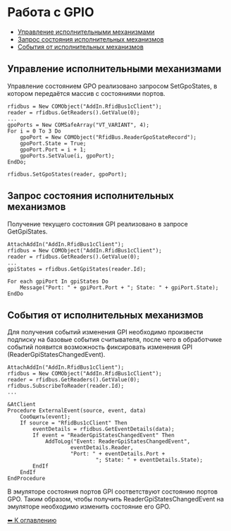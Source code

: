 Работа с GPIO
=============

* [Управление исполнительными механизмами](#SetReaderGpoStates)
* [Запрос состояния исполнительных механизмов](#GetReaderGpiStates)
* [События от исполнительных механизмов](#ReaderGpiStatesChangedEvent)


<a name="SetReaderGpoStates"></a>Управление исполнительными механизмами
--------------------------------------
Управление состоянием GPO реализовано запросом SetGpoStates, в котором передаётся массив с состояниями портов.

```delphi
rfidbus = New COMObject("AddIn.RfidBus1cClient");
reader = rfidbus.GetReaders().GetValue(0);
...
gpoPorts = New COMSafeArray("VT_VARIANT", 4);
For i = 0 To 3 Do
    gpoPort = New COMObject("RfidBus.ReaderGpoStateRecord");
    gpoPort.State = True;
    gpoPort.Port = i + 1;
    gpoPorts.SetValue(i, gpoPort);
EndDo;
	
rfidbus.SetGpoStates(reader, gpoPort);
```

<a name="GetReaderGpiStates"></name>Запрос состояния исполнительных механизмов
------------------------------------------

Получение текущего состояния GPI реализовано в запросе GetGpiStates.

```delphi
AttachAddIn("AddIn.RfidBus1cClient");
rfidbus = New COMObject("AddIn.RfidBus1cClient");
reader = rfidbus.GetReaders().GetValue(0);
...
gpiStates = rfidbus.GetGpiStates(reader.Id);

For each gpiPort In gpiStates Do
    Message("Port: " + gpiPort.Port + "; State: " + gpiPort.State);
EndDo
```

<a name="ReaderGpiStatesChangedEvent"></a>События от исполнительных механизмов
------------------------------------

Для получения событий изменения GPI необходимо произвести подписку на базовые события
считывателя, после чего в обработчике событий появится возможность фиксировать изменения
GPI (ReaderGpiStatesChangedEvent).

```delphi
AttachAddIn("AddIn.RfidBus1cClient");
rfidbus = New COMObject("AddIn.RfidBus1cClient");
reader = rfidbus.GetReaders().GetValue(0);
rfidbus.SubscribeToReader(reader.Id);
...

&AtClient
Procedure ExternalEvent(source, event, data)
	Сообщить(event);
	If source = "RfidBus1cClient" Then
		eventDetails = rfidbus.GetEventDetails(data);
		If event = "ReaderGpiStatesChangedEvent" Then
			AddToLog("Event: ReaderGpiStatesChangedEvent",
					eventDetails.Reader,
					"Port: " + eventDetails.Port +
							"; State: " + eventDetails.State);
		EndIf
	EndIf
EndProcedure
```

В эмуляторе состояния портов GPI соответствуют состоянию портов GPO. Таким образом, чтобы
получить ReaderGpiStatesChangedEvent на эмуляторе необходимо изменить состояние его GPO.

[⬅ К оглавлению](../README.md)
